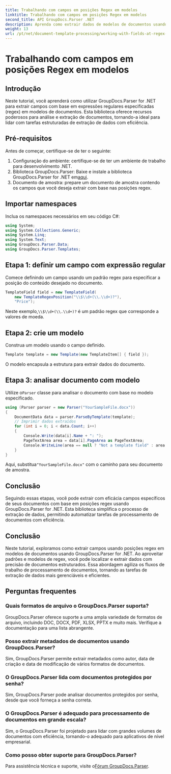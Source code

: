 ```yaml
---
title: Trabalhando com campos em posições Regex em modelos
linktitle: Trabalhando com campos em posições Regex em modelos
second_title: API GroupDocs.Parser .NET
description: Aprenda como extrair dados de modelos de documentos usando posições regex com GroupDocs.Parser for .NET. Automatize suas tarefas de extração de dados com eficiência.
weight: 13
url: /pt/net/document-template-processing/working-with-fields-at-regex-positions-in-templates/
---
```


# Trabalhando com campos em posições Regex em modelos

## Introdução
Neste tutorial, você aprenderá como utilizar GroupDocs.Parser for .NET para extrair campos com base em expressões regulares especificadas (regex) em modelos de documentos. Esta biblioteca oferece recursos poderosos para análise e extração de documentos, tornando-a ideal para lidar com tarefas estruturadas de extração de dados com eficiência.
## Pré-requisitos
Antes de começar, certifique-se de ter o seguinte:
1. Configuração do ambiente: certifique-se de ter um ambiente de trabalho para desenvolvimento .NET.
2.  Biblioteca GroupDocs.Parser: Baixe e instale a biblioteca GroupDocs.Parser for .NET em[aqui](https://releases.groupdocs.com/parser/net/).
3. Documento de amostra: prepare um documento de amostra contendo os campos que você deseja extrair com base nas posições regex.

## Importar namespaces
Inclua os namespaces necessários em seu código C#:
```csharp
using System;
using System.Collections.Generic;
using System.Linq;
using System.Text;
using GroupDocs.Parser.Data;
using GroupDocs.Parser.Templates;
```
## Etapa 1: definir um campo com expressão regular
Comece definindo um campo usando um padrão regex para especificar a posição do conteúdo desejado no documento.
```csharp
TemplateField field = new TemplateField(
    new TemplateRegexPosition("\\$\\d+(\\.\\d+)?"),
    "Price");
```
 Neste exemplo,`\\$\\d+(\\.\\d+)?` é um padrão regex que corresponde a valores de moeda.
## Etapa 2: crie um modelo
Construa um modelo usando o campo definido.
```csharp
Template template = new Template(new TemplateItem[] { field });
```
O modelo encapsula a estrutura para extrair dados do documento.
## Etapa 3: analisar documento com modelo
 Utilize o`Parser` classe para analisar o documento com base no modelo especificado.
```csharp
using (Parser parser = new Parser("YourSampleFile.docx"))
{
    DocumentData data = parser.ParseByTemplate(template);
    // Imprimir dados extraídos
    for (int i = 0; i < data.Count; i++)
    {
        Console.Write(data[i].Name + ": ");
        PageTextArea area = data[i].PageArea as PageTextArea;
        Console.WriteLine(area == null ? "Not a template field" : area.Text);
    }
}
```
 Aqui, substitua`"YourSampleFile.docx"` com o caminho para seu documento de amostra.

## Conclusão
Seguindo essas etapas, você pode extrair com eficácia campos específicos de seus documentos com base em posições regex usando GroupDocs.Parser for .NET. Esta biblioteca simplifica o processo de extração de dados, permitindo automatizar tarefas de processamento de documentos com eficiência.

## Conclusão
Neste tutorial, exploramos como extrair campos usando posições regex em modelos de documentos usando GroupDocs.Parser for .NET. Ao aproveitar padrões e modelos de regex, você pode localizar e extrair dados com precisão de documentos estruturados. Essa abordagem agiliza os fluxos de trabalho de processamento de documentos, tornando as tarefas de extração de dados mais gerenciáveis e eficientes.

## Perguntas frequentes
### Quais formatos de arquivo o GroupDocs.Parser suporta?
GroupDocs.Parser oferece suporte a uma ampla variedade de formatos de arquivo, incluindo DOC, DOCX, PDF, XLSX, PPTX e muito mais. Verifique a documentação para uma lista abrangente.
### Posso extrair metadados de documentos usando GroupDocs.Parser?
Sim, GroupDocs.Parser permite extrair metadados como autor, data de criação e data de modificação de vários formatos de documentos.
### O GroupDocs.Parser lida com documentos protegidos por senha?
Sim, GroupDocs.Parser pode analisar documentos protegidos por senha, desde que você forneça a senha correta.
### O GroupDocs.Parser é adequado para processamento de documentos em grande escala?
Sim, o GroupDocs.Parser foi projetado para lidar com grandes volumes de documentos com eficiência, tornando-o adequado para aplicativos de nível empresarial.
### Como posso obter suporte para GroupDocs.Parser?
 Para assistência técnica e suporte, visite o[Fórum GroupDocs.Parser](https://forum.groupdocs.com/c/parser/17).